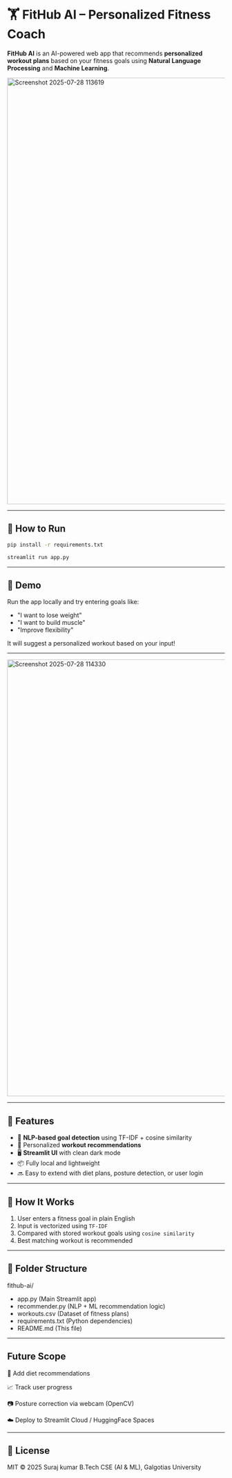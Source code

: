 # 🏋️ FitHub AI – Personalized Fitness Coach

**FitHub AI** is an AI-powered web app that recommends **personalized workout plans** based on your fitness goals using **Natural Language Processing** and **Machine Learning**.

<img width="1919" height="986" alt="Screenshot 2025-07-28 113619" src="https://github.com/user-attachments/assets/dd713a37-4bf1-42d0-8c50-52871bedab89" />

---

## 🚀 How to Run
```bash Install Dependencies
pip install -r requirements.txt
```
```bash Run the App
streamlit run app.py
```
---
## 🚀 Demo

Run the app locally and try entering goals like:
- "I want to lose weight"
- "I want to build muscle"
- "Improve flexibility"

It will suggest a personalized workout based on your input!

---
<img width="1919" height="1010" alt="Screenshot 2025-07-28 114330" src="https://github.com/user-attachments/assets/afb87283-68ad-4c4d-b579-58b5b090d062" />

---


## 🎯 Features

- 🧠 **NLP-based goal detection** using TF-IDF + cosine similarity
- 💪 Personalized **workout recommendations**
- 🖥️ **Streamlit UI** with clean dark mode
- 📦 Fully local and lightweight
- 🔜 Easy to extend with diet plans, posture detection, or user login

---

## 🧠 How It Works

1. User enters a fitness goal in plain English
2. Input is vectorized using `TF-IDF`
3. Compared with stored workout goals using `cosine similarity`
4. Best matching workout is recommended

---
## 📂 Folder Structure

fithub-ai/
* app.py (Main Streamlit app)
*  recommender.py (NLP + ML recommendation logic)
* workouts.csv (Dataset of fitness plans)
* requirements.txt (Python dependencies)
* README.md (This file)

---
## Future Scope
🥗 Add diet recommendations

📈 Track user progress

📷 Posture correction via webcam (OpenCV)

☁️ Deploy to Streamlit Cloud / HuggingFace Spaces

---
## 📜 License

MIT © 2025 Suraj kumar B.Tech CSE (AI & ML), Galgotias University

